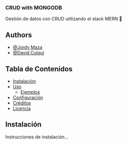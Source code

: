 ### CRUD with MONGODB

Gestión de datos con CRUD utilizando el stack MERN 🔄

## Authors

- [@Jordy Maza](https://github.com/jamaza7)
- [@David Culqui](https://www.github.com/)

## Tabla de Contenidos

- [Instalación](#instalación)
- [Uso](#uso)
  - [Ejemplos](#ejemplos)
- [Configuración](#configuración)
- [Créditos](#créditos)
- [Licencia](#licencia)

## Instalación

Instrucciones de instalación...

